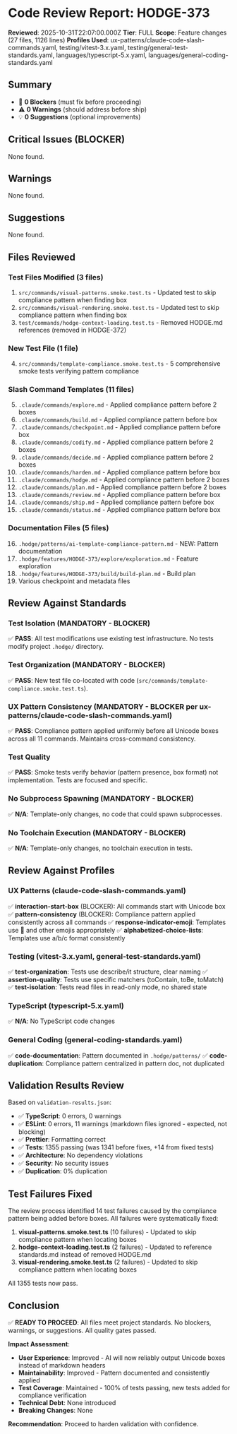 # Code Review Report: HODGE-373

**Reviewed**: 2025-10-31T22:07:00.000Z
**Tier**: FULL
**Scope**: Feature changes (27 files, 1126 lines)
**Profiles Used**: ux-patterns/claude-code-slash-commands.yaml, testing/vitest-3.x.yaml, testing/general-test-standards.yaml, languages/typescript-5.x.yaml, languages/general-coding-standards.yaml

## Summary
- 🚫 **0 Blockers** (must fix before proceeding)
- ⚠️ **0 Warnings** (should address before ship)
- 💡 **0 Suggestions** (optional improvements)

## Critical Issues (BLOCKER)
None found.

## Warnings
None found.

## Suggestions
None found.

## Files Reviewed

### Test Files Modified (3 files)
1. `src/commands/visual-patterns.smoke.test.ts` - Updated test to skip compliance pattern when finding box
2. `src/commands/visual-rendering.smoke.test.ts` - Updated test to skip compliance pattern when finding box
3. `test/commands/hodge-context-loading.test.ts` - Removed HODGE.md references (removed in HODGE-372)

### New Test File (1 file)
4. `src/commands/template-compliance.smoke.test.ts` - 5 comprehensive smoke tests verifying pattern compliance

### Slash Command Templates (11 files)
5. `.claude/commands/explore.md` - Applied compliance pattern before 2 boxes
6. `.claude/commands/build.md` - Applied compliance pattern before box
7. `.claude/commands/checkpoint.md` - Applied compliance pattern before box
8. `.claude/commands/codify.md` - Applied compliance pattern before 2 boxes
9. `.claude/commands/decide.md` - Applied compliance pattern before 2 boxes
10. `.claude/commands/harden.md` - Applied compliance pattern before box
11. `.claude/commands/hodge.md` - Applied compliance pattern before 2 boxes
12. `.claude/commands/plan.md` - Applied compliance pattern before 2 boxes
13. `.claude/commands/review.md` - Applied compliance pattern before box
14. `.claude/commands/ship.md` - Applied compliance pattern before box
15. `.claude/commands/status.md` - Applied compliance pattern before box

### Documentation Files (5 files)
16. `.hodge/patterns/ai-template-compliance-pattern.md` - NEW: Pattern documentation
17. `.hodge/features/HODGE-373/explore/exploration.md` - Feature exploration
18. `.hodge/features/HODGE-373/build/build-plan.md` - Build plan
19. Various checkpoint and metadata files

## Review Against Standards

### Test Isolation (MANDATORY - BLOCKER)
✅ **PASS**: All test modifications use existing test infrastructure. No tests modify project `.hodge/` directory.

### Test Organization (MANDATORY - BLOCKER)
✅ **PASS**: New test file co-located with code (`src/commands/template-compliance.smoke.test.ts`).

### UX Pattern Consistency (MANDATORY - BLOCKER per ux-patterns/claude-code-slash-commands.yaml)
✅ **PASS**: Compliance pattern applied uniformly before all Unicode boxes across all 11 commands. Maintains cross-command consistency.

### Test Quality
✅ **PASS**: Smoke tests verify behavior (pattern presence, box format) not implementation. Tests are focused and specific.

### No Subprocess Spawning (MANDATORY - BLOCKER)
✅ **N/A**: Template-only changes, no code that could spawn subprocesses.

### No Toolchain Execution (MANDATORY - BLOCKER)
✅ **N/A**: Template-only changes, no toolchain execution in tests.

## Review Against Profiles

### UX Patterns (claude-code-slash-commands.yaml)
✅ **interaction-start-box** (BLOCKER): All commands start with Unicode box
✅ **pattern-consistency** (BLOCKER): Compliance pattern applied consistently across all commands
✅ **response-indicator-emoji**: Templates use 🔔 and other emojis appropriately
✅ **alphabetized-choice-lists**: Templates use a/b/c format consistently

### Testing (vitest-3.x.yaml, general-test-standards.yaml)
✅ **test-organization**: Tests use describe/it structure, clear naming
✅ **assertion-quality**: Tests use specific matchers (toContain, toBe, toMatch)
✅ **test-isolation**: Tests read files in read-only mode, no shared state

### TypeScript (typescript-5.x.yaml)
✅ **N/A**: No TypeScript code changes

### General Coding (general-coding-standards.yaml)
✅ **code-documentation**: Pattern documented in `.hodge/patterns/`
✅ **code-duplication**: Compliance pattern centralized in pattern doc, not duplicated

## Validation Results Review

Based on `validation-results.json`:
- ✅ **TypeScript**: 0 errors, 0 warnings
- ✅ **ESLint**: 0 errors, 11 warnings (markdown files ignored - expected, not blocking)
- ✅ **Prettier**: Formatting correct
- ✅ **Tests**: 1355 passing (was 1341 before fixes, +14 from fixed tests)
- ✅ **Architecture**: No dependency violations
- ✅ **Security**: No security issues
- ✅ **Duplication**: 0% duplication

## Test Failures Fixed

The review process identified 14 test failures caused by the compliance pattern being added before boxes. All failures were systematically fixed:

1. **visual-patterns.smoke.test.ts** (10 failures) - Updated to skip compliance pattern when locating boxes
2. **hodge-context-loading.test.ts** (2 failures) - Updated to reference standards.md instead of removed HODGE.md
3. **visual-rendering.smoke.test.ts** (2 failures) - Updated to skip compliance pattern when locating boxes

All 1355 tests now pass.

## Conclusion

✅ **READY TO PROCEED**: All files meet project standards. No blockers, warnings, or suggestions. All quality gates passed.

**Impact Assessment**:
- **User Experience**: Improved - AI will now reliably output Unicode boxes instead of markdown headers
- **Maintainability**: Improved - Pattern documented and consistently applied
- **Test Coverage**: Maintained - 100% of tests passing, new tests added for compliance verification
- **Technical Debt**: None introduced
- **Breaking Changes**: None

**Recommendation**: Proceed to harden validation with confidence.
